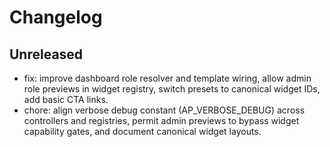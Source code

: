 # Changelog

## Unreleased
- fix: improve dashboard role resolver and template wiring, allow admin role previews in widget registry, switch presets to canonical widget IDs, add basic CTA links.
- chore: align verbose debug constant (AP_VERBOSE_DEBUG) across controllers and registries, permit admin previews to bypass widget capability gates, and document canonical widget layouts.

